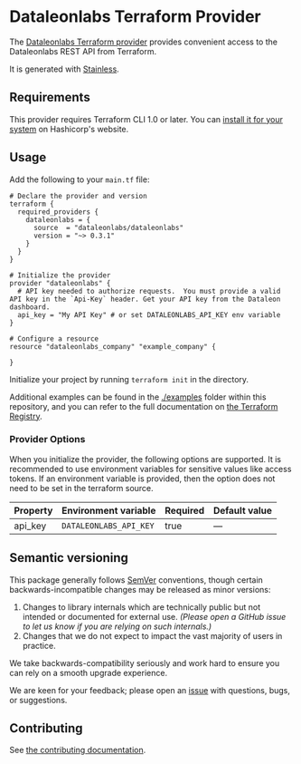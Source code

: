 # Dataleonlabs Terraform Provider

The [Dataleonlabs Terraform provider](https://registry.terraform.io/providers/dataleonlabs/dataleonlabs/latest/docs) provides convenient access to
the Dataleonlabs REST API from Terraform.

It is generated with [Stainless](https://www.stainless.com/).

## Requirements

This provider requires Terraform CLI 1.0 or later. You can [install it for your system](https://developer.hashicorp.com/terraform/install)
on Hashicorp's website.

## Usage

Add the following to your `main.tf` file:

<!-- x-release-please-start-version -->

```hcl
# Declare the provider and version
terraform {
  required_providers {
    dataleonlabs = {
      source  = "dataleonlabs/dataleonlabs"
      version = "~> 0.3.1"
    }
  }
}

# Initialize the provider
provider "dataleonlabs" {
  # API key needed to authorize requests.  You must provide a valid API key in the `Api-Key` header. Get your API key from the Dataleon dashboard.
  api_key = "My API Key" # or set DATALEONLABS_API_KEY env variable
}

# Configure a resource
resource "dataleonlabs_company" "example_company" {

}
```

<!-- x-release-please-end -->

Initialize your project by running `terraform init` in the directory.

Additional examples can be found in the [./examples](./examples) folder within this repository, and you can
refer to the full documentation on [the Terraform Registry](https://registry.terraform.io/providers/dataleonlabs/dataleonlabs/latest/docs).

### Provider Options

When you initialize the provider, the following options are supported. It is recommended to use environment variables for sensitive values like access tokens.
If an environment variable is provided, then the option does not need to be set in the terraform source.

| Property | Environment variable   | Required | Default value |
| -------- | ---------------------- | -------- | ------------- |
| api_key  | `DATALEONLABS_API_KEY` | true     | —             |

## Semantic versioning

This package generally follows [SemVer](https://semver.org/spec/v2.0.0.html) conventions, though certain backwards-incompatible changes may be released as minor versions:

1. Changes to library internals which are technically public but not intended or documented for external use. _(Please open a GitHub issue to let us know if you are relying on such internals.)_
2. Changes that we do not expect to impact the vast majority of users in practice.

We take backwards-compatibility seriously and work hard to ensure you can rely on a smooth upgrade experience.

We are keen for your feedback; please open an [issue](https://www.github.com/dataleonlabs/terraform-provider-dataleonlabs/issues) with questions, bugs, or suggestions.

## Contributing

See [the contributing documentation](./CONTRIBUTING.md).
